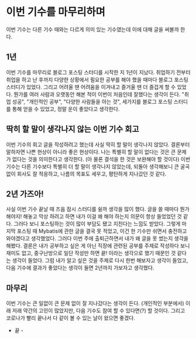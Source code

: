 # 이번 기수를 마무리하며
이번 기수는 다른 기수 때와는 다르게 의미 있는 기수였는데 이에 대해 글을 써볼까 한다.

## 1년
이번 기수를 마무리로 블로그 포스팅 스터디를 시작한 지 1년이 지났다.
취업하기 전부터 취업을 하고 난 후까지 다양한 상황에서 필요한 공부를 해야 했을 때마다 블로그 포스팅 스터디가 있었다.
그리고 어려울 땐 어려움을 이겨내고 즐거울 땐 더 즐겁게 할 수 있었다.
뭔가를 여러 사람과 오랫동안 해본 적이 이번이 처음인데 잘했다는 생각이 든다.
"취업 성공", "개인적인 공부", "다양한 사람들을 아는 것", 세가지를 블로그 포스팅 스터디를 통해 얻을 수 있었고, 정말 운이 좋았다고 생각한다.

## 딱히 할 말이 생각나지 않는 이번 기수 회고
이번 기수의 회고 글을 작성하려고 했는데 사실 딱히 할 말이 생각나지 않았다.
결론부터 말하자면 나쁜 현상이 아니라 좋은 현상이다.
나는 특별히 할 말이 없다는 것은 큰 문제가 없다는 것을 의미한다고 생각한다. (아 물론 결석을 한 것은 보완해야 할 것이다)
이번 기수는 다른 기수보다 특별히 더 할 말이 생각나지 않았는데, 되돌아 생각해보니 큰 굴곡 없이 회사도 잘 적응하고, 나름의 목표도 세우고, 평탄하게 지나갔던 것 같다.

## 2년 가즈아!
사실 이번 기수 끝날 때 즈음 잠시 스터디를 쉴까 생각을 많이 했다.
글을 쓸 때마다 뭔가 해야지! 해놓고 막상 하려고 하면 내가 이걸 왜 해야 하는지 의문이 항상 들었었던 것 같다.
그러다 보니 포스팅하는 것이 많이 부담도 됐고 지친다는 느낌도 받았다.
그렇게 마지막 포스팅 때 Mybatis에 관한 글을 결국 못 적었고, 이건 한 기수만 쉬면서 충전하고 와야겠다고 생각했었다.
그러다 이번 주에 출퇴근하면서 내가 왜 글을 못 썼는지 생각을 해봤다.
결론은 내가 공부하고 싶은 게 아닌 직장에 관련된 공부를 주제로 작성하다 보니 재미도 없고, 중구난방으로 일단 작성만 하면 끝! 이라는 생각으로 했기 때문인 것 같다는 생각이 들었다.
그럼 내가 알고 싶은 것을 주제로 다시 한번 해보자고 생각이 들었고, 다음 기수에 결과가 좋았다는 생각이 들면 2년까지 가보자고 생각했다.

## 마무리
이번 기수는 큰 일없이 큰 문제 없이 잘 지나갔다는 생각이 든다. (개인적인 부분에서)
이래 저래 약간의 고민이 많았지만, 다음 기수도 참여 할 수 있다면(?) 할 것이다.
그리고 코로나가 빨리 끝나서 다 같이 볼 수 있는 날이 왔으면 좋겠다.

- 끝 -